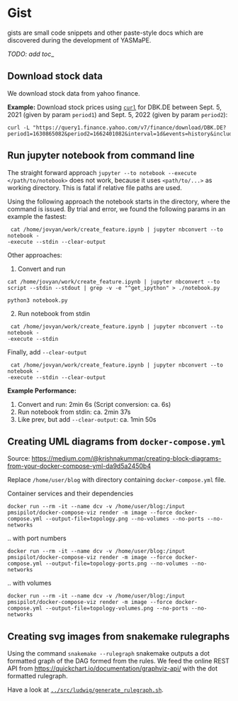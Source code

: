 # Gist

gists are small code snippets and other paste-style docs which are discovered during the development of YASMaPE.

_TODO: add toc__


## Download stock data

We download stock data from yahoo finance.

**Example:** Download stock prices using [`curl`](https://curl.se/) for DBK.DE between Sept. 5, 2021 (given by param `period1`) and Sept. 5, 2022 (given by param `period2`):

```
curl -L "https://query1.finance.yahoo.com/v7/finance/download/DBK.DE?period1=1630865082&period2=1662401082&interval=1d&events=history&includeAdjustedClose=true"
```

## Run jupyter notebook from command line

The straight forward approach `jupyter --to notebook --execute </path/to/notebook>` does not work, because it uses `<path/to/...>` as working directory. This is fatal if relative file paths are used.

Using the following approach the notebook starts in the directory, where the command is issued. By trial and error, we found the following params in an example the fastest:

```
 cat /home/jovyan/work/create_feature.ipynb | jupyter nbconvert --to notebook -
-execute --stdin --clear-output
```

Other approaches:

1. Convert and run
```
cat /home/jovyan/work/create_feature.ipynb | jupyter nbconvert --to script --stdin --stdout | grep -v -e "^get_ipython" > ./notebook.py

python3 notebook.py
```

2. Run notebook from stdin
```
 cat /home/jovyan/work/create_feature.ipynb | jupyter nbconvert --to notebook -
-execute --stdin
```

Finally, add `--clear-output`

```
 cat /home/jovyan/work/create_feature.ipynb | jupyter nbconvert --to notebook -
-execute --stdin --clear-output
```

**Example Performance:**

1. Convert and run: 2min 6s (Script conversion: ca. 6s)
1. Run notebook from stdin: ca. 2min 37s
1. Like prev, but add `--clear-output`: ca. 1min 50s

## Creating UML diagrams from `docker-compose.yml`

Source: https://medium.com/@krishnakummar/creating-block-diagrams-from-your-docker-compose-yml-da9d5a2450b4

Replace `/home/user/blog` with directory containing `docker-compose.yml` file.

Container services and their dependencies

```
docker run --rm -it --name dcv -v /home/user/blog:/input pmsipilot/docker-compose-viz render -m image --force docker-compose.yml --output-file=topology.png --no-volumes --no-ports --no-networks
```

.. with port numbers

```
docker run --rm -it --name dcv -v /home/user/blog:/input pmsipilot/docker-compose-viz render -m image --force docker-compose.yml --output-file=topology-ports.png --no-volumes --no-networks
```

.. with volumes

```
docker run --rm -it --name dcv -v /home/user/blog:/input pmsipilot/docker-compose-viz render -m image --force docker-compose.yml --output-file=topology-volumes.png --no-ports --no-networks
```

## Creating svg images from snakemake rulegraphs

Using the command `snakemake --rulegraph` snakemake outputs a dot formatted graph of the DAG formed from the rules. We feed the online REST API from https://quickchart.io/documentation/graphviz-api/ with the dot formatted rulegraph. 

Have a look at [`../src/ludwig/generate_rulegraph.sh`](../src/ludwig/generate_rulegraph.sh).
